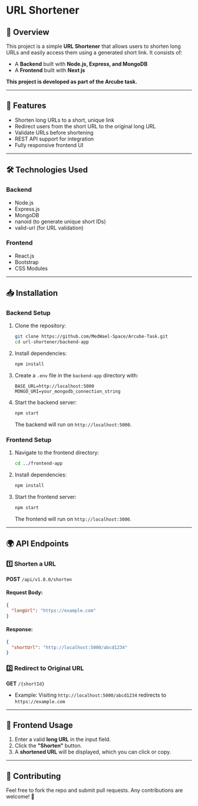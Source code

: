 # URL Shortener

## 📌 Overview
This project is a simple **URL Shortener** that allows users to shorten long URLs and easily access them using a generated short link. It consists of:
- A **Backend** built with **Node.js, Express, and MongoDB**
- A **Frontend** built with **Next js**

**This project is developed as part of the Arcube task.**

---

## 🚀 Features
- Shorten long URLs to a short, unique link
- Redirect users from the short URL to the original long URL
- Validate URLs before shortening
- REST API support for integration
- Fully responsive frontend UI

---

## 🛠️ Technologies Used
### Backend
- Node.js
- Express.js
- MongoDB
- nanoid (to generate unique short IDs)
- valid-url (for URL validation)

### Frontend
- React.js
- Bootstrap
- CSS Modules

---

## 📥 Installation
### Backend Setup
1. Clone the repository:
   ```sh
   git clone https://github.com/MedWael-Space/Arcube-Task.git
   cd url-shortener/backend-app
   ```
2. Install dependencies:
   ```sh
   npm install
   ```
3. Create a `.env` file in the `backend-app` directory with:
   ```env
   BASE_URL=http://localhost:5000
   MONGO_URI=your_mongodb_connection_string
   ```
4. Start the backend server:
   ```sh
   npm start
   ```
   The backend will run on `http://localhost:5000`.

### Frontend Setup
1. Navigate to the frontend directory:
   ```sh
   cd ../frontend-app
   ```
2. Install dependencies:
   ```sh
   npm install
   ```
3. Start the frontend server:
   ```sh
   npm start
   ```
   The frontend will run on `http://localhost:3000`.

---

## 🌍 API Endpoints
### 1️⃣ Shorten a URL
**POST** `/api/v1.0.0/shorten`
#### Request Body:
```json
{
  "longUrl": "https://example.com"
}
```
#### Response:
```json
{
  "shortUrl": "http://localhost:5000/abcd1234"
}
```

### 2️⃣ Redirect to Original URL
**GET** `/{shortId}`
- Example: Visiting `http://localhost:5000/abcd1234` redirects to `https://example.com`

---

## 🎨 Frontend Usage
1. Enter a valid **long URL** in the input field.
2. Click the **"Shorten"** button.
3. A **shortened URL** will be displayed, which you can click or copy.

---

## 🤝 Contributing
Feel free to fork the repo and submit pull requests. Any contributions are welcome! 🚀

